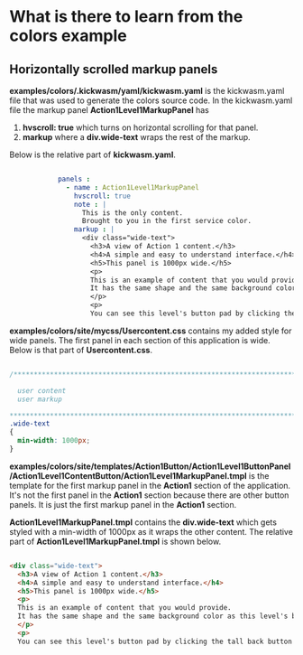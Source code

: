 # What is there to learn from the colors example

## Horizontally scrolled markup panels

**examples/colors/.kickwasm/yaml/kickwasm.yaml** is the kickwasm.yaml file that was used to generate the colors source code. In the kickwasm.yaml file the markup panel **Action1Level1MarkupPanel** has

1. **hvscroll: true** which turns on horizontal scrolling for that panel.
1. **markup** where a **div.wide-text** wraps the rest of the markup.

Below is the relative part of **kickwasm.yaml**.

```yaml

            panels :
              - name : Action1Level1MarkupPanel
                hvscroll: true
                note : |
                  This is the only content.
                  Brought to you in the first service color.
                markup : |
                  <div class="wide-text">
                    <h3>A view of Action 1 content.</h3>
                    <h4>A simple and easy to understand interface.</h4>
                    <h5>This panel is 1000px wide.</h5>
                    <p>
                    This is an example of content that you would provide.
                    It has the same shape and the same background color as this level's button pad.
                    </p>
                    <p>
                    You can see this level's button pad by clicking the tall back button at the left.


```

**examples/colors/site/mycss/Usercontent.css** contains my added style for wide panels. The first panel in each section of this application is wide. Below is that part of **Usercontent.css**.

```css

/******************************************************************************

  user content
  user markup

******************************************************************************/
.wide-text
{
  min-width: 1000px;
}

```

**examples/colors/site/templates/Action1Button/Action1Level1ButtonPanel/Action1Level1ContentButton/Action1Level1MarkupPanel.tmpl** is the template for the first markup panel in the **Action1** section of the application. It's not the first panel in the **Action1** section because there are other button panels. It is just the first markup panel in the **Action1** section.

**Action1Level1MarkupPanel.tmpl** contains the **div.wide-text** which gets styled with a min-width of 1000px as it wraps the other content. The relative part of **Action1Level1MarkupPanel.tmpl** is shown below.

```html

<div class="wide-text">
  <h3>A view of Action 1 content.</h3>
  <h4>A simple and easy to understand interface.</h4>
  <h5>This panel is 1000px wide.</h5>
  <p>
  This is an example of content that you would provide.
  It has the same shape and the same background color as this level's button pad.
  </p>
  <p>
  You can see this level's button pad by clicking the tall back button at the left.

```